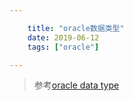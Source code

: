 ```yaml
---

    title: "oracle数据类型"
    date: 2019-06-12
    tags: ["oracle"]

---
```

> 参考[oracle data type](https://docs.oracle.com/database/121/SQLRF/sql_elements001.htm#SQLRF0021)